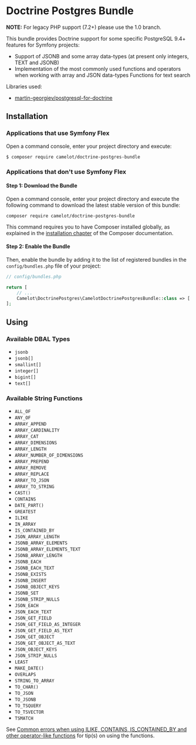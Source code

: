 Doctrine Postgres Bundle
========================

**NOTE:** For legacy PHP support (7.2+) please use the 1.0 branch.

This bundle provides Doctrine support for some specific PostgreSQL 9.4+ features for Symfony projects:

- Support of JSONB and some array data-types (at present only integers, TEXT and JSONB)
- Implementation of the most commonly used functions and operators when working with array and JSON data-types
Functions for text search

Libraries used:

-  [martin-georgiev/postgresql-for-doctrine][georgiev]

Installation
------------

### Applications that use Symfony Flex

Open a command console, enter your project directory and execute:

```console
$ composer require camelot/doctrine-postgres-bundle
```

### Applications that don't use Symfony Flex

#### Step 1: Download the Bundle

Open a command console, enter your project directory and execute the
following command to download the latest stable version of this bundle:

```console
composer require camelot/doctrine-postgres-bundle
```

This command requires you to have Composer installed globally, as explained
in the [installation chapter](https://getcomposer.org/doc/00-intro.md)
of the Composer documentation.

#### Step 2: Enable the Bundle

Then, enable the bundle by adding it to the list of registered bundles
in the `config/bundles.php` file of your project:

```php
// config/bundles.php

return [
    // ...
    Camelot\DoctrinePostgres\CamelotDoctrinePostgresBundle::class => ['all' => true],
];
```

Using
-----

### Available DBAL Types

 - `jsonb`
 - `jsonb[]`
 - `smallint[]`
 - `integer[]`
 - `bigint[]`
 - `text[]`

### Available String Functions

 - `ALL_OF`
 - `ANY_OF`
 - `ARRAY_APPEND`
 - `ARRAY_CARDINALITY`
 - `ARRAY_CAT`
 - `ARRAY_DIMENSIONS`
 - `ARRAY_LENGTH`
 - `ARRAY_NUMBER_OF_DIMENSIONS`
 - `ARRAY_PREPEND`
 - `ARRAY_REMOVE`
 - `ARRAY_REPLACE`
 - `ARRAY_TO_JSON`
 - `ARRAY_TO_STRING`
 - `CAST()`
 - `CONTAINS`
 - `DATE_PART()`
 - `GREATEST`
 - `ILIKE`
 - `IN_ARRAY`
 - `IS_CONTAINED_BY`
 - `JSON_ARRAY_LENGTH`
 - `JSONB_ARRAY_ELEMENTS`
 - `JSONB_ARRAY_ELEMENTS_TEXT`
 - `JSONB_ARRAY_LENGTH`
 - `JSONB_EACH`
 - `JSONB_EACH_TEXT`
 - `JSONB_EXISTS`
 - `JSONB_INSERT`
 - `JSONB_OBJECT_KEYS`
 - `JSONB_SET`
 - `JSONB_STRIP_NULLS`
 - `JSON_EACH`
 - `JSON_EACH_TEXT`
 - `JSON_GET_FIELD`
 - `JSON_GET_FIELD_AS_INTEGER`
 - `JSON_GET_FIELD_AS_TEXT`
 - `JSON_GET_OBJECT`
 - `JSON_GET_OBJECT_AS_TEXT`
 - `JSON_OBJECT_KEYS`
 - `JSON_STRIP_NULLS`
 - `LEAST`
 - `MAKE_DATE()`
 - `OVERLAPS`
 - `STRING_TO_ARRAY`
 - `TO_CHAR()`
 - `TO_JSON`
 - `TO_JSONB`
 - `TO_TSQUERY`
 - `TO_TSVECTOR`
 - `TSMATCH`

See [Common errors when using ILIKE, CONTAINS, IS_CONTAINED_BY and other operator-like functions][doc-use-case]
for tip(s) on using the functions.

[georgiev]: https://github.com/martin-georgiev/postgresql-for-doctrine
[doc-symfony]: https://github.com/martin-georgiev/postgresql-for-doctrine/blob/master/docs/INTEGRATING-WITH-SYMFONY.md
[doc-use-case]: https://github.com/martin-georgiev/postgresql-for-doctrine/blob/master/docs/USE-CASES-AND-EXAMPLES.md
